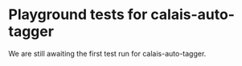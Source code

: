 # Playground tests for calais-auto-tagger
We are still awaiting the first test run for calais-auto-tagger.

